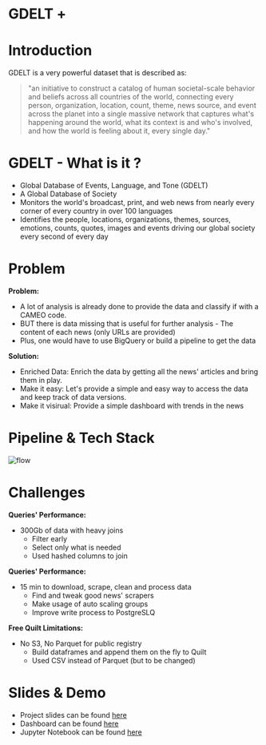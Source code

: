 # GDELT +

# Introduction

GDELT is a very powerful dataset that is described as: 
> "an initiative to construct a catalog of human societal-scale behavior and beliefs across all countries of the world, connecting every person, organization, location, count, theme, news source, and event across the planet into a single massive network that captures what's happening around the world, what its context is and who's involved, and how the world is feeling about it, every single day."

# GDELT - What is it ?
  - Global Database of Events, Language, and Tone (GDELT)
  - A Global Database of Society
  - Monitors the world's broadcast, print, and web news from nearly every corner of every country in over 100 languages
  - Identifies the people, locations, organizations, themes, sources, emotions, counts, quotes, images and events driving our global society every second of every day

# Problem
**Problem:**
  - A lot of analysis is already done to provide the data and classify if with a CAMEO code.
  - BUT there is data missing that is useful for further analysis - The content of each news (only URLs are provided)
  - Plus, one would have to use BigQuery or build a pipeline to get the data

**Solution:**

  - Enriched Data: Enrich the data by getting all the news' articles and bring them in play.
  - Make it easy: Let's provide a simple and easy way to access the data and keep track of data versions.
  - Make it visirual: Provide a simple dashboard with trends in the news
 

# Pipeline & Tech Stack

![flow](https://drive.google.com/uc?export=view&id=1UnUkaHOI_4hQ6UOorLhtGFuc-IgV14XA)

# Challenges
**Queries' Performance:**

- 300Gb of data with heavy joins
    - Filter early
    - Select only what is needed
    - Used hashed columns to join
    
**Queries' Performance:**

- 15 min to download, scrape, clean and process data
    - Find and tweak good news' scrapers
    - Make usage of auto scaling groups
    - Improve write process to PostgreSLQ
    
**Free Quilt Limitations:**

- No S3, No Parquet for public registry
    - Build dataframes and append them on the fly to Quilt
    - Used CSV instead of Parquet (but to be changed)
    
# Slides & Demo
- Project slides can be found [here](http://bit.ly/gdeltplus)
- Dashboard can be found [here](http://datadigest.club)
- Jupyter Notebook can be found [here](http://www.datadigest.club:8888/notebooks/jup/GDELT%2B.ipynb)    
    
   
